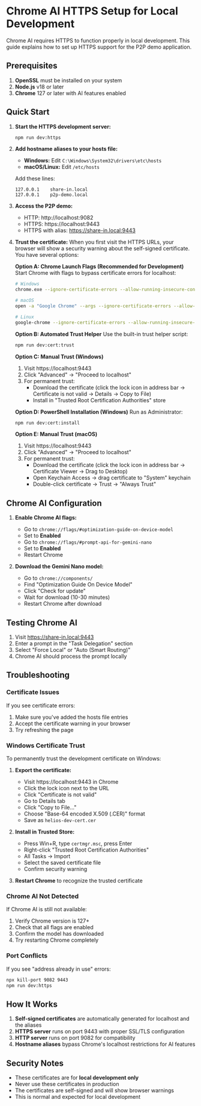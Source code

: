 # Chrome AI HTTPS Setup for Local Development

Chrome AI requires HTTPS to function properly in local development. This guide explains how to set up HTTPS support for the P2P demo application.

## Prerequisites

1. **OpenSSL** must be installed on your system
2. **Node.js** v18 or later
3. **Chrome** 127 or later with AI features enabled

## Quick Start

1. **Start the HTTPS development server:**

   ```bash
   npm run dev:https
   ```

2. **Add hostname aliases to your hosts file:**
   - **Windows:** Edit `C:\Windows\System32\drivers\etc\hosts`
   - **macOS/Linux:** Edit `/etc/hosts`

   Add these lines:

   ```
   127.0.0.1    share-in.local
   127.0.0.1    p2p-demo.local
   ```

3. **Access the P2P demo:**
   - HTTP: http://localhost:9082
   - HTTPS: https://localhost:9443
   - HTTPS with alias: https://share-in.local:9443

4. **Trust the certificate:**
   When you first visit the HTTPS URLs, your browser will show a security warning about the self-signed certificate. You have several options:

   **Option A: Chrome Launch Flags (Recommended for Development)**
   Start Chrome with flags to bypass certificate errors for localhost:

   ```bash
   # Windows
   chrome.exe --ignore-certificate-errors --allow-running-insecure-content --ignore-ssl-errors

   # macOS
   open -a "Google Chrome" --args --ignore-certificate-errors --allow-running-insecure-content --ignore-ssl-errors

   # Linux
   google-chrome --ignore-certificate-errors --allow-running-insecure-content --ignore-ssl-errors
   ```

   **Option B: Automated Trust Helper**
   Use the built-in trust helper script:

   ```bash
   npm run dev:cert:trust
   ```

   **Option C: Manual Trust (Windows)**
   1. Visit https://localhost:9443
   2. Click "Advanced" → "Proceed to localhost"
   3. For permanent trust:
      - Download the certificate (click the lock icon in address bar → Certificate is not valid → Details → Copy to File)
      - Install in "Trusted Root Certification Authorities" store

   **Option D: PowerShell Installation (Windows)**
   Run as Administrator:

   ```bash
   npm run dev:cert:install
   ```

   **Option E: Manual Trust (macOS)**
   1. Visit https://localhost:9443
   2. Click "Advanced" → "Proceed to localhost"
   3. For permanent trust:
      - Download the certificate (click the lock icon in address bar → Certificate Viewer → Drag to Desktop)
      - Open Keychain Access → drag certificate to "System" keychain
      - Double-click certificate → Trust → "Always Trust"

## Chrome AI Configuration

1. **Enable Chrome AI flags:**
   - Go to `chrome://flags/#optimization-guide-on-device-model`
   - Set to **Enabled**
   - Go to `chrome://flags/#prompt-api-for-gemini-nano`
   - Set to **Enabled**
   - Restart Chrome

2. **Download the Gemini Nano model:**
   - Go to `chrome://components/`
   - Find "Optimization Guide On Device Model"
   - Click "Check for update"
   - Wait for download (10-30 minutes)
   - Restart Chrome after download

## Testing Chrome AI

1. Visit https://share-in.local:9443
2. Enter a prompt in the "Task Delegation" section
3. Select "Force Local" or "Auto (Smart Routing)"
4. Chrome AI should process the prompt locally

## Troubleshooting

### Certificate Issues

If you see certificate errors:

1. Make sure you've added the hosts file entries
2. Accept the certificate warning in your browser
3. Try refreshing the page

### Windows Certificate Trust

To permanently trust the development certificate on Windows:

1. **Export the certificate:**
   - Visit https://localhost:9443 in Chrome
   - Click the lock icon next to the URL
   - Click "Certificate is not valid"
   - Go to Details tab
   - Click "Copy to File..."
   - Choose "Base-64 encoded X.509 (.CER)" format
   - Save as `helios-dev-cert.cer`

2. **Install in Trusted Store:**
   - Press Win+R, type `certmgr.msc`, press Enter
   - Right-click "Trusted Root Certification Authorities"
   - All Tasks → Import
   - Select the saved certificate file
   - Confirm security warning

3. **Restart Chrome** to recognize the trusted certificate

### Chrome AI Not Detected

If Chrome AI is still not available:

1. Verify Chrome version is 127+
2. Check that all flags are enabled
3. Confirm the model has downloaded
4. Try restarting Chrome completely

### Port Conflicts

If you see "address already in use" errors:

```bash
npx kill-port 9082 9443
npm run dev:https
```

## How It Works

1. **Self-signed certificates** are automatically generated for localhost and the aliases
2. **HTTPS server** runs on port 9443 with proper SSL/TLS configuration
3. **HTTP server** runs on port 9082 for compatibility
4. **Hostname aliases** bypass Chrome's localhost restrictions for AI features

## Security Notes

- These certificates are for **local development only**
- Never use these certificates in production
- The certificates are self-signed and will show browser warnings
- This is normal and expected for local development
